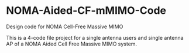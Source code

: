 # NOMA-Aided-CF-mMIMO-Code
Design code for NOMA Cell-Free Massive MIMO

This is a 4-code file project for a single antenna users and single antenna AP of a NOMA Aided Cell Free Massive
MIMO system.
